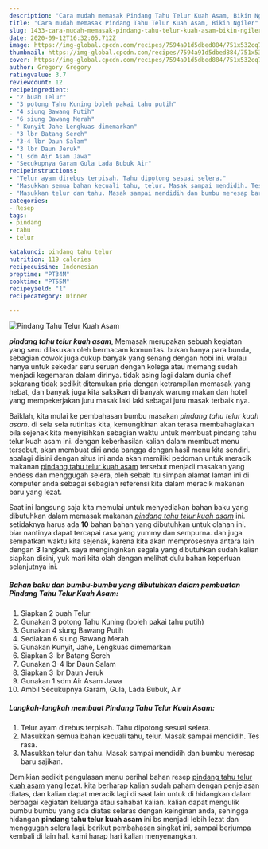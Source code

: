```yaml
---
description: "Cara mudah memasak Pindang Tahu Telur Kuah Asam, Bikin Ngiler"
title: "Cara mudah memasak Pindang Tahu Telur Kuah Asam, Bikin Ngiler"
slug: 1433-cara-mudah-memasak-pindang-tahu-telur-kuah-asam-bikin-ngiler
date: 2020-09-12T16:32:05.712Z
image: https://img-global.cpcdn.com/recipes/7594a91d5dbed884/751x532cq70/pindang-tahu-telur-kuah-asam-foto-resep-utama.jpg
thumbnail: https://img-global.cpcdn.com/recipes/7594a91d5dbed884/751x532cq70/pindang-tahu-telur-kuah-asam-foto-resep-utama.jpg
cover: https://img-global.cpcdn.com/recipes/7594a91d5dbed884/751x532cq70/pindang-tahu-telur-kuah-asam-foto-resep-utama.jpg
author: Gregory Gregory
ratingvalue: 3.7
reviewcount: 12
recipeingredient:
- "2 buah Telur"
- "3 potong Tahu Kuning boleh pakai tahu putih"
- "4 siung Bawang Putih"
- "6 siung Bawang Merah"
- " Kunyit Jahe Lengkuas dimemarkan"
- "3 lbr Batang Sereh"
- "3-4 lbr Daun Salam"
- "3 lbr Daun Jeruk"
- "1 sdm Air Asam Jawa"
- "Secukupnya Garam Gula Lada Bubuk Air"
recipeinstructions:
- "Telur ayam direbus terpisah. Tahu dipotong sesuai selera."
- "Masukkan semua bahan kecuali tahu, telur. Masak sampai mendidih. Tes rasa."
- "Masukkan telur dan tahu. Masak sampai mendidih dan bumbu meresap baru sajikan."
categories:
- Resep
tags:
- pindang
- tahu
- telur

katakunci: pindang tahu telur 
nutrition: 119 calories
recipecuisine: Indonesian
preptime: "PT34M"
cooktime: "PT55M"
recipeyield: "1"
recipecategory: Dinner

---
```



![Pindang Tahu Telur Kuah Asam](https://img-global.cpcdn.com/recipes/7594a91d5dbed884/751x532cq70/pindang-tahu-telur-kuah-asam-foto-resep-utama.jpg)

<b><i>pindang tahu telur kuah asam</i></b>, Memasak merupakan sebuah kegiatan yang seru dilakukan oleh bermacam komunitas. bukan hanya para bunda, sebagian cowok juga cukup banyak yang senang dengan hobi ini. walau hanya untuk sekedar seru seruan dengan kolega atau memang sudah menjadi kegemaran dalam dirinya. tidak asing lagi dalam dunia chef sekarang tidak sedikit ditemukan pria dengan ketrampilan memasak yang hebat, dan banyak juga kita saksikan di banyak warung makan dan hotel yang mempekerjakan juru masak laki laki sebagai juru masak terbaik nya.



Baiklah, kita mulai ke pembahasan bumbu masakan <i>pindang tahu telur kuah asam</i>. di sela sela rutinitas kita, kemungkinan akan terasa membahagiakan bila sejenak kita menyisihkan sebagian waktu untuk membuat pindang tahu telur kuah asam ini. dengan keberhasilan kalian dalam membuat menu tersebut, akan membuat diri anda bangga dengan hasil menu kita sendiri. apalagi disini dengan situs ini anda akan memiliki pedoman untuk meracik makanan <u>pindang tahu telur kuah asam</u> tersebut menjadi masakan yang endess dan menggugah selera, oleh sebab itu simpan alamat laman ini di komputer anda sebagai sebagian referensi kita dalam meracik makanan baru yang lezat.


Saat ini langsung saja kita memulai untuk menyediakan bahan baku yang dibutuhkan dalam memasak makanan <u><i>pindang tahu telur kuah asam</i></u> ini. setidaknya harus ada <b>10</b> bahan bahan yang dibutuhkan untuk olahan ini. biar nantinya dapat tercapai rasa yang yummy dan sempurna. dan juga sempatkan waktu kita sejenak, karena kita akan memprosesnya antara lain dengan <b>3</b> langkah. saya menginginkan segala yang dibutuhkan sudah kalian siapkan disini, yuk mari kita olah dengan melihat dulu bahan keperluan selanjutnya ini.

<!--inarticleads1-->

##### Bahan baku dan bumbu-bumbu yang dibutuhkan dalam pembuatan Pindang Tahu Telur Kuah Asam:

1. Siapkan 2 buah Telur
1. Gunakan 3 potong Tahu Kuning (boleh pakai tahu putih)
1. Gunakan 4 siung Bawang Putih
1. Sediakan 6 siung Bawang Merah
1. Gunakan  Kunyit, Jahe, Lengkuas dimemarkan
1. Siapkan 3 lbr Batang Sereh
1. Gunakan 3-4 lbr Daun Salam
1. Siapkan 3 lbr Daun Jeruk
1. Gunakan 1 sdm Air Asam Jawa
1. Ambil Secukupnya Garam, Gula, Lada Bubuk, Air




<!--inarticleads2-->

##### Langkah-langkah membuat Pindang Tahu Telur Kuah Asam:

1. Telur ayam direbus terpisah. Tahu dipotong sesuai selera.
1. Masukkan semua bahan kecuali tahu, telur. Masak sampai mendidih. Tes rasa.
1. Masukkan telur dan tahu. Masak sampai mendidih dan bumbu meresap baru sajikan.




Demikian sedikit pengulasan menu perihal bahan resep <u>pindang tahu telur kuah asam</u> yang lezat. kita berharap kalian sudah paham dengan penjelasan diatas, dan kalian dapat meracik lagi di saat lain untuk di hidangkan dalam berbagai kegiatan keluarga atau sahabat kalian. kalian dapat mengulik bumbu bumbu yang ada diatas selaras dengan keinginan anda, sehingga hidangan <b>pindang tahu telur kuah asam</b> ini bs menjadi lebih lezat dan menggugah selera lagi. berikut pembahasan singkat ini, sampai berjumpa kembali di lain hal. kami harap hari kalian menyenangkan.
